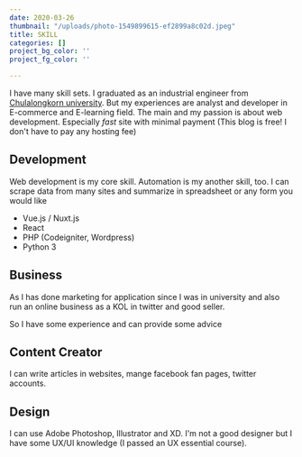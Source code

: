 ```yaml
---
date: 2020-03-26
thumbnail: "/uploads/photo-1549899615-ef2899a8c02d.jpeg"
title: SKILL
categories: []
project_bg_color: ''
project_fg_color: ''

---
```

I have many skill sets. I graduated as an industrial engineer from [Chulalongkorn university](https://www.chula.ac.th/en/). But my experiences are analyst and developer in E-commerce and E-learning field. The main and my passion is about web development. Especially _fast_ site with minimal payment (This blog is free! I don't have to pay any hosting fee)

## Development

Web development is my core skill. Automation is my another skill, too. I can scrape data from many sites and summarize in spreadsheet or any form you would like

* Vue.js / Nuxt.js
* React
* PHP (Codeigniter, Wordpress)
* Python 3

## Business

As I has done marketing for application since I was in university and also run an online business as a KOL in twitter and good seller.

So I have some experience and can provide some advice

## Content Creator

I can write articles in websites, mange facebook fan pages, twitter accounts.

## Design

I can use Adobe Photoshop, Illustrator and XD. I'm not a good designer but I have some UX/UI knowledge (I passed an UX essential course). 